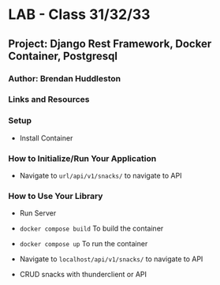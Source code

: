 # LAB - Class 31/32/33

## Project: Django Rest Framework, Docker Container, Postgresql

### Author: Brendan Huddleston

### Links and Resources

### Setup

- Install Container

### How to Initialize/Run Your Application

- Navigate to `url/api/v1/snacks/` to navigate to API

### How to Use Your Library

- Run Server

- `docker compose build` To build the container

- `docker compose up` To run the container

- Navigate to `localhost/api/v1/snacks/` to navigate to API

- CRUD snacks with thunderclient or API